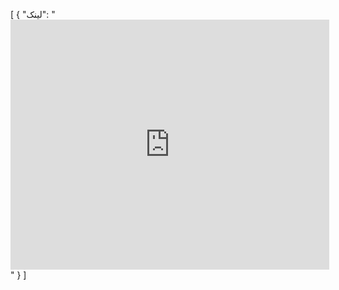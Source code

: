 [
  {
    "لینک": "<iframe src="https://www.xvideos.com/embedframe/65069575" frameborder=0 width=510 height=400 scrolling=no allowfullscreen=allowfullscreen></iframe>"
  }
]
